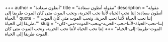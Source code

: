 +++
author = "أنطون سعادة"
title = "مقولة أنطون سعادة"
description = "مقولة أنطون سعادة: إننا نحب الحياة لأننا نحب الحرية، ونحب الموت متى كان الموت طريقا إلى الحياة."
quote = '''إننا نحب الحياة لأننا نحب الحرية، ونحب الموت متى كان الموت طريقا إلى الحياة.'''
slug = "إننا-نحب-الحياة-لأننا-نحب-الحرية-ونحب-الموت-متى-كان-الموت-طريقا-إلى-الحياة"
+++
إننا نحب الحياة لأننا نحب الحرية، ونحب الموت متى كان الموت طريقا إلى الحياة.
